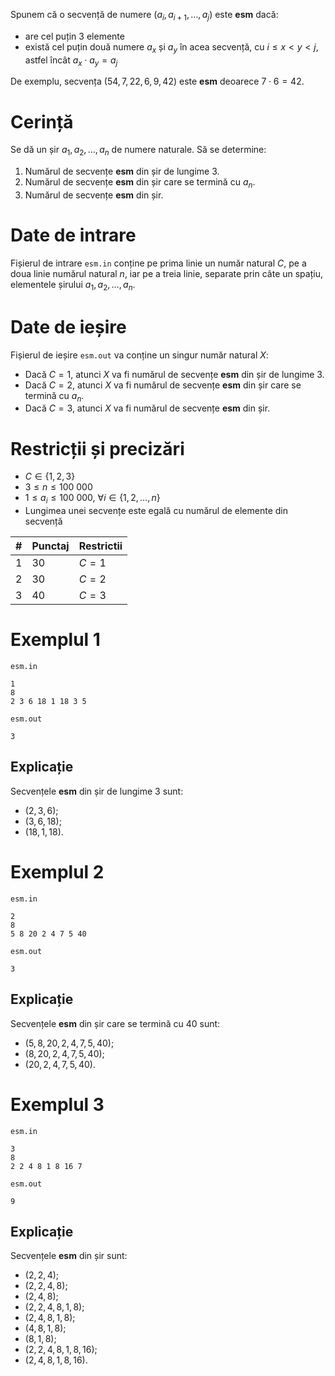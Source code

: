 Spunem că o secvență de numere $(a_i, a_{i+1}, \dots, a_j)$ este **esm** dacă:

* are cel puțin $3$ elemente
* există cel puțin două numere $a_x$ și $a_y$ în acea secvență, cu $i \leq x < y < j$, astfel încât $a_x \cdot a_y = a_j$

De exemplu, secvența $(54, 7, 22, 6, 9, 42)$ este **esm** deoarece $7 \cdot 6 = 42$.

# Cerință

Se dă un șir $a_1, a_2, \dots, a_n$ de numere naturale. Să se determine:

1. Numărul de secvențe **esm** din șir de lungime $3$.
2. Numărul de secvențe **esm** din șir care se termină cu $a_n$.
3. Numărul de secvențe **esm** din șir.

# Date de intrare

Fișierul de intrare `esm.in` conține pe prima linie un număr natural $C$, pe a doua linie numărul natural $n$, iar pe a treia linie, separate prin câte un spațiu, elementele șirului $a_1, a_2, \dots, a_n$.

# Date de ieșire

Fișierul de ieșire `esm.out` va conține un singur număr natural $X$:

* Dacă $C = 1$, atunci $X$ va fi numărul de secvențe **esm** din șir de lungime $3$.
* Dacă $C = 2$, atunci $X$ va fi numărul de secvențe **esm** din șir care se termină cu $a_n$.
* Dacă $C = 3$, atunci $X$ va fi numărul de secvențe **esm** din șir.

# Restricții și precizări

* $C \in \{1, 2, 3 \}$
* $3 \leq n \leq 100 \ 000$
* $1 \leq a_i \leq 100 \ 000$, $\forall i \in \{1, 2, \dots, n \}$
* Lungimea unei secvențe este egală cu numărul de elemente din secvență

|#|Punctaj|Restrictii|
|-|-|--------|
|1|30|$C = 1$|
|2|30|$C = 2$|
|3|40|$C = 3$|


# Exemplul 1

`esm.in`
```
1
8
2 3 6 18 1 18 3 5
```

`esm.out`
```
3
```

## Explicație

Secvențele **esm** din șir de lungime $3$ sunt:

* $(2, 3, 6)$;
* $(3, 6, 18)$;
* $(18, 1, 18)$.


# Exemplul 2

`esm.in`
```
2
8
5 8 20 2 4 7 5 40
```

`esm.out`
```
3
```

## Explicație

Secvențele **esm** din șir care se termină cu $40$ sunt:

* $(5, 8, 20, 2, 4, 7, 5, 40)$;
* $(8, 20, 2, 4, 7, 5, 40)$;
* $(20, 2, 4, 7, 5, 40)$.

# Exemplul 3


`esm.in`
```
3
8
2 2 4 8 1 8 16 7
```

`esm.out`
```
9
```

## Explicație

Secvențele **esm** din șir sunt:

* $(2, 2, 4)$;
* $(2, 2, 4, 8)$;
* $(2, 4, 8)$;
* $(2, 2, 4, 8, 1, 8)$;
* $(2, 4, 8, 1, 8)$;
* $(4, 8, 1, 8)$;
* $(8, 1, 8)$;
* $(2, 2, 4, 8, 1, 8, 16)$;
* $(2, 4, 8, 1, 8, 16)$.


